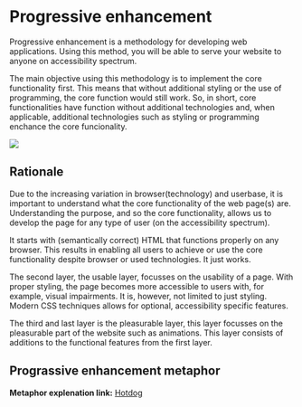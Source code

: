 # Progressive enhancement

Progressive enhancement is a methodology for developing web applications. Using this method, you will be able to serve your website to anyone on accessibility spectrum.

The main objective using this methodology is to implement the core functionality first. This means that without additional styling or the use of programming, the core function would still work. So, in short, core functionalities have function without additional technologies and, when applicable, additional technologies such as styling or programming enchance the core funcionality.

![](https://camo.githubusercontent.com/2c3c8a9256f83a67dad58bfe9df751a8ac2a6842ff210e7ceb921f1a5deb029a/68747470733a2f2f6d69726f2e6d656469756d2e636f6d2f6d61782f313430302f312a39316833534750766579553877316445546d6d3351412e676966)


## Rationale 
Due to the increasing variation in browser(technology) and userbase, it is important to understand what the core functionality of the web page(s) are. Understanding the purpose, and so the core functionality, allows us to develop the page for any type of user (on the accessibility spectrum). 

It starts with (semantically correct) HTML that functions properly on any browser. This results in enabling all users to achieve or use the core functionality despite browser or used technologies. It just works. 

The second layer, the usable layer, focusses on the usability of a page. With proper styling, the page becomes more accessible to users with, for example, visual impairments. It is, however, not limited to just styling. Modern CSS techniques allows for optional, accessibility specific features.

The third and last layer is the pleasurable layer, this layer focusses on the pleasurable part of the website such as animations. This layer consists of additions to the functional features from the first layer.


## Prograssive enhancement metaphor
**Metaphor explenation link:**
[Hotdog](https://github.com/sjagoori/pe/wiki/PE-metafoor---hotdogt)
